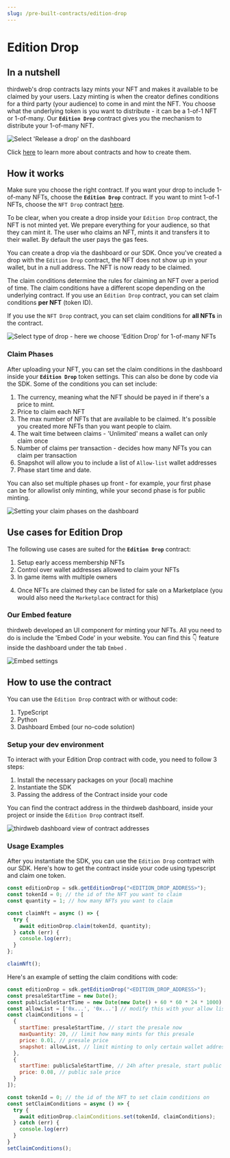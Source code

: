 ```yaml
---
slug: /pre-built-contracts/edition-drop
---
```


# Edition Drop

## In a nutshell

thirdweb's drop contracts lazy mints your NFT and makes it available to be claimed by your users. Lazy minting is when the creator defines conditions for a third party (your audience) to come in and mint the NFT. You choose what the underlying token is you want to distribute - it can be a 1-of-1 NFT or 1-of-many. Our **`Edition Drop`** contract gives you the mechanism to distribute your 1-of-many NFT.

![Select 'Release a drop' on the dashboard](./assets/select-release-a-drop-on-dashboard.png)

Click [here](/pre-built-contracts) to learn more about contracts and how to create them.

## How it works

Make sure you choose the right contract. If you want your drop to include 1-of-many NFTs, choose the **`Edition Drop`** contract. If you want to mint 1-of-1 NFTs, choose the `NFT Drop` contract [here](/pre-built-contracts/nft-drop).

To be clear, when you create a drop inside your `Edition Drop` contract, the NFT is not minted yet. We prepare everything for your audience, so that they can mint it. The user who claims an NFT, mints it and transfers it to their wallet. By default the user pays the gas fees.

You can create a drop via the dashboard or our SDK. Once you've created a drop with the `Edition Drop` contract, the NFT does not show up in your wallet, but in a null address. The NFT is now ready to be claimed.

The claim conditions determine the rules for claiming an NFT over a period of time. The claim conditions have a different scope depending on the underlying contract. If you use an `Edition Drop` contract, you can set claim conditions **per NFT** (token ID).

If you use the `NFT Drop` contract, you can set claim conditions for **all NFTs** in the contract.

![Select type of drop - here we choose 'Edition Drop' for 1-of-many NFTs](./assets/select-type-of-drop-on-dashboard.png)

### Claim Phases

After uploading your NFT, you can set the claim conditions in the dashboard inside your **`Edition Drop`** token settings. This can also be done by code via the SDK. Some of the conditions you can set include:

1. The currency, meaning what the NFT should be payed in if there's a price to mint.
2. Price to claim each NFT
3. The max number of NFTs that are available to be claimed. It's possible you created more NFTs than you want people to claim.
4. The wait time between claims - 'Unlimited' means a wallet can only claim once
5. Number of claims per transaction - decides how many NFTs you can claim per transaction
6. Snapshot will allow you to include a list of `Allow-list` wallet addresses
7. Phase start time and date.

You can also set multiple phases up front - for example, your first phase can be for allowlist only minting, while your second phase is for public minting.

![Setting your claim phases on the dashboard](./assets/setting-edition-drop-claim-phases-on-dashboard.png)

## Use cases for Edition Drop

The following use cases are suited for the **`Edition Drop`** contract:

1. Setup early access membership NFTs
2. Control over wallet addresses allowed to claim your NFTs
3. In game items with multiple owners
<!-- 4. Restricted transfer (check out this use case with `Edition Drop` [here](/guides/make-your-nft-non-transferable)) -->
4. Once NFTs are claimed they can be listed for sale on a Marketplace (you would also need the `Marketplace` contract for this)

### Our Embed feature

thirdweb developed an UI component for minting your NFTs. All you need to do is include the 'Embed Code' in your website. You can find this 👇 feature inside the dashboard under the tab `Embed` .

![Embed settings](./assets/edition-drop-minting-embed.png)

## How to use the contract

You can use the `Edition Drop` contract with or without code:

1. TypeScript
2. Python
3. Dashboard Embed (our no-code solution)

### Setup your dev environment

To interact with your Edition Drop contract with code, you need to follow 3 steps:

1. Install the necessary packages on your (local) machine
2. Instantiate the SDK
3. Passing the address of the Contract inside your code

<!-- To install the necessary packages for TypeScript or Python on your (local) machine and instantiate the SDK in your code, check out [this](/learn-thirdweb/connect-to-blockchain) guide to help you with that. Note, you can instantiate the SDK in multiple ways, so make sure to check out that guide. -->

You can find the contract address in the thirdweb dashboard, inside your project or inside the `Edition Drop` contract itself.

![thirdweb dashboard view of contract addresses](./assets/dashboard-view-of-contract-addresses.png)

### Usage Examples

After you instantiate the SDK, you can use the `Edition Drop` contract with our SDK. Here's how to get the contract inside your code using typescript and claim one token.

```jsx
const editionDrop = sdk.getEditionDrop("<EDITION_DROP_ADDRESS>");
const tokenId = 0; // the id of the NFT you want to claim
const quantity = 1; // how many NFTs you want to claim

const claimNft = async () => {
  try {
    await editionDrop.claim(tokenId, quantity);
  } catch (err) {
    console.log(err);
  }
};

claimNft();
```

Here's an example of setting the claim conditions with code:

```jsx
const editionDrop = sdk.getEditionDrop("<EDITION_DROP_ADDRESS>");
const presaleStartTime = new Date();
const publicSaleStartTime = new Date(new Date() + 60 * 60 * 24 * 1000); // today's date + 24 hours
const allowList = ['0x...', '0x...'] // modify this with your allow list
const claimConditions = [
  {
    startTime: presaleStartTime, // start the presale now
    maxQuantity: 20, // limit how many mints for this presale
    price: 0.01, // presale price
    snapshot: allowList, // limit minting to only certain wallet addresses
  },
  {
    startTime: publicSaleStartTime, // 24h after presale, start public sale
    price: 0.08, // public sale price
  }
]);

const tokenId = 0; // the id of the NFT to set claim conditions on
const setClaimConditions = async () => {
  try {
    await editionDrop.claimConditions.set(tokenId, claimConditions);
  } catch (err) {
    console.log(err)
  }
}
setClaimConditions();
```
